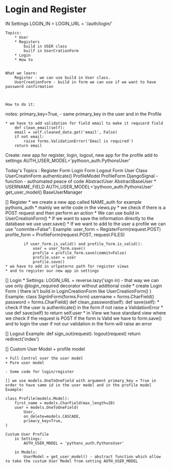 # Login and Register

IN Settings LOGIN_IN = LOGIN_URL = '/auth/login/'

    Topics:
        * User
        * Registers
            build in USER class
            builf in UserCrationForm
        * Login
        * How to 


    What we learn:
        Register - we can use build in User class. 
        UserCreationForm - build in form we can use if we want to have password confirmation



    How to do it:


notes: 
    primary_key=True, - same primary_key in the user and in the Profile


    * we have to add validation for field email to make it requierd field
        def clean_email(self):
        email = self.cleaned_data.get('email', False)
        if not email:
            raise forms.ValidationError('Email is required')
        return email


Create: 
    new app for register, login, logout,
    new app for the profile
    add to settings
        AUTH_USER_MODEL='pythoon_auth.PythonsUser' 




Today's Topics :
    Register Form
    Login Form
    Logout Form
    User Class
    UserCreatinForm
    authenticate()
    ProfileModel
    ProfileForm
    DjangoSignal
        - function
        - authomated peace of code
    AbstractUser
    AbstractBaseUser
        * USERNAME_FIELD
    AUTH_USER_MODEL='pythoon_auth.PythonsUser'
    get_user_model()
    BaseUserManager


[] Register
    * we create а new app called NAME_auth for example pythons_auth
    * mainly we write code in the views.py
    * we check if there is a POST request and then perform an action
    * We can use build in UserCreationForm()
    * If we want to save the information directly to the database we use user.save()
    * If we want to add to the user a profile we can use "commite=False":
        Example:
            user_form = RegisterForm(request.POST)
            profile_form = ProfileForm(request.POST, request.FILES)

            if user_form.is_valid() and profile_form.is_valid():
                user = user_form.save()
                profile = profile_form.save(commit=False)
                profile.user = user
                profile.save()
    * we have to add in urlpaterns path for register views
    * and to register our new app in settings

[] Login
    * Settings:
        LOGIN_URL = reverse.lazy('sign in) - that way we can use only @login_required decorator without additional code
    * create Login Form ( there is't build in LoginCreationForm like UserCreationForm() )
        Example:
        class SignInForm(forms.Form)
            username = forms.CharField()
            password = forms.CharField()
            def clean_password(self):
            def save(self):
    * check if the user is authenticate() in the form if not raise a ValidationError
    * use def save(self) to return self.user
    * in View we have standard view where we check if the request is POST if the form is Valid we have to form.save() and to login the user if not our validation in the form will raise an error

[] Logout
    Example:
        def sign_out(request):
            logout(request)
            return redirect('index')


[] Custom User Model + profile model

    + Full Control over the user model
    + Pure user model
     
    - Some code for login/register

    [] we use models.OneToOneField with argument primary_key = True in order to have same id in the user model and in the profile model
    Example:

    class Profile(models.Model):
        first_name = models.CharField(max_length=20)
        user = models.OneToOneField(
            User,
            on_delete=models.CASCADE,
            primary_key=True,
    )

    Custum User Profile 
        in Settings:
            AUTH_USER_MODEL = 'pythons_auth.PythonsUser'
        
        in Models:
            UserModel = get_user_model() - abstract function which allow to take the custum User Model from setting AUTH_USER_MODEL